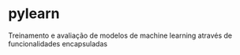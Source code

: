 # pylearn
Treinamento e avaliação de modelos de machine learning através de funcionalidades encapsuladas
